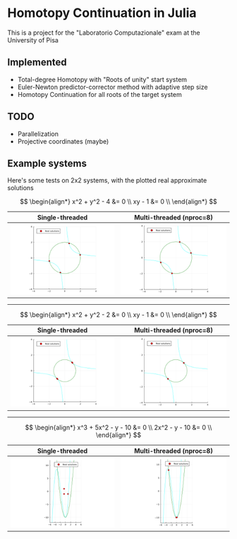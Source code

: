 # Homotopy Continuation in Julia

This is a project for the "Laboratorio Computazionale" exam at the University of Pisa

## Implemented

- Total-degree Homotopy with "Roots of unity" start system
- Euler-Newton predictor-corrector method with adaptive step size
- Homotopy Continuation for all roots of the target system

## TODO

- Parallelization
- Projective coordinates (maybe)

## Example systems

Here's some tests on 2x2 systems, with the plotted real approximate solutions

$$
\begin{align*}
x^2 + y^2 - 4 &= 0 \\
xy - 1 &= 0 \\
\end{align*}
$$

| Single-threaded   | Multi-threaded (nproc=8)        |
|-------------------|---------------------------------|
| ![Solution 1](plots/solutions1.png) | ![Multi-threaded Solution 1](plots/solutions1_8threads.png) |

---

$$
\begin{align*}
x^2 + y^2 - 2 &= 0 \\
xy - 1 &= 0 \\
\end{align*}
$$

| Single-threaded   | Multi-threaded (nproc=8)        |
|-------------------|---------------------------------|
| ![Solution 2](plots/solutions2.png) | ![Multi-threaded Solution 2](plots/solutions2_8threads.png) |

---

$$
\begin{align*}
x^3 + 5x^2 - y - 10 &= 0 \\
2x^2 - y - 10 &= 0 \\
\end{align*}
$$

| Single-threaded   | Multi-threaded (nproc=8)        |
|-------------------|---------------------------------|
| ![Solution 3](plots/solutions3.png) | ![Multi-threaded Solution 3](plots/solutions3_8threads.png) |
